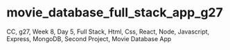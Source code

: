 # movie_database_full_stack_app_g27
CC, g27, Week 8, Day 5, Full Stack, Html, Css, React, Node, Javascript, Express, MongoDB, Second Project, Movie Database App

